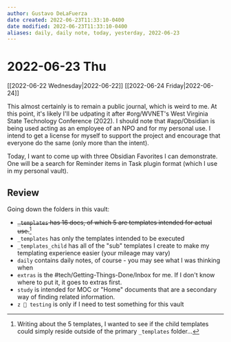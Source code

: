 ```yaml
---
author: Gustavo DeLaFuerza
date created: 2022-06-23T11:33:10-0400
date modified: 2022-06-23T11:33:10-0400
aliases: daily, daily note, today, yesterday, 2022-06-23
---
```


# 2022-06-23 Thu

[[2022-06-22 Wednesday|2022-06-22]]
[[2022-06-24 Friday|2022-06-24]]

This almost certainly is to remain a public journal, which is weird to me. At this point, it's likely I'll be udpating it after #org/WVNET's West Virginia State Technology Conference (2022). I should note that #app/Obsidian is being used acting as an employee of an NPO and for my personal use. I intend to get a license for myself to support the project and encourage that everyone do the same (only more than the intent).

Today, I want to come up with three Obsidian Favorites I can demonstrate. One will be a search for Reminder items in Task plugin format (which I use in my personal vault).

## Review

Going down the folders in this vault:

- ~~`_templates` has 16 docs, of which 5 are templates intended for actual use.~~[^1]
- `_templates` has only the templates intended to be executed
- `_templates_child` has all of the "sub" templates I create to make my templating experience easier (your mileage may vary)
- `daily` contains daily notes, of course - you may see what I was thinking when
- `extras` is the #tech/Getting-Things-Done/Inbox for me. If I don't know where to put it, it goes to extras first.
- `study` is intended for MOC or "Home" documents that are a secondary way of finding related information.
- `z 🎲 testing` is only if I need to test something for this vault

[^1]: Writing about the 5 templates, I wanted to see if the child templates could simply reside outside of the primary `_templates` folder...
